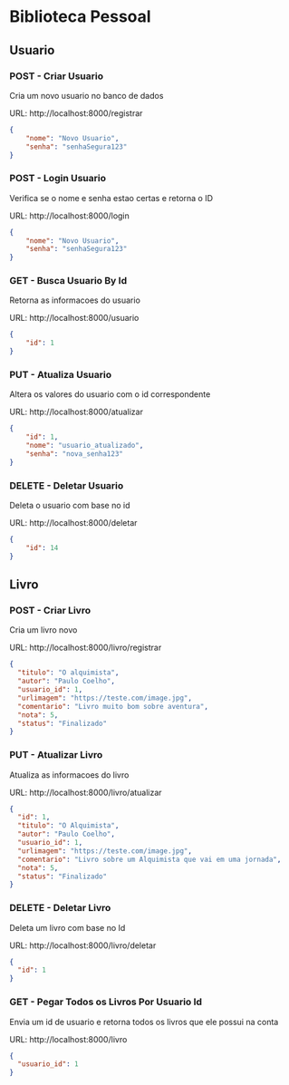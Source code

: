 # Biblioteca Pessoal

## Usuario

### POST - Criar Usuario

Cria um novo usuario no banco de dados

URL: http://localhost:8000/registrar


```json
{
    "nome": "Novo Usuario",
    "senha": "senhaSegura123"
}
```

### POST - Login Usuario

Verifica se o nome e senha estao certas e retorna o ID

URL: http://localhost:8000/login

```json
{
    "nome": "Novo Usuario",
    "senha": "senhaSegura123"
}
```

### GET - Busca Usuario By Id

Retorna as informacoes do usuario

URL: http://localhost:8000/usuario

```json
{
    "id": 1
}
```

### PUT - Atualiza Usuario

Altera os valores do usuario com o id correspondente

URL: http://localhost:8000/atualizar


```json
{
    "id": 1,
    "nome": "usuario_atualizado",
    "senha": "nova_senha123"
}
```


### DELETE - Deletar Usuario

Deleta o usuario com base no id

URL: http://localhost:8000/deletar

```json
{
    "id": 14
}
```


## Livro

### POST - Criar Livro

Cria um livro novo

URL: http://localhost:8000/livro/registrar

```json
{
  "titulo": "O alquimista",
  "autor": "Paulo Coelho",
  "usuario_id": 1,
  "urlimagem": "https://teste.com/image.jpg",
  "comentario": "Livro muito bom sobre aventura",
  "nota": 5,
  "status": "Finalizado"
}
```

### PUT - Atualizar Livro

Atualiza as informacoes do livro

URL: http://localhost:8000/livro/atualizar

```json
{
  "id": 1,
  "titulo": "O Alquimista",
  "autor": "Paulo Coelho",
  "usuario_id": 1,
  "urlimagem": "https://teste.com/image.jpg",
  "comentario": "Livro sobre um Alquimista que vai em uma jornada",
  "nota": 5,
  "status": "Finalizado"
}
```

### DELETE - Deletar Livro

Deleta um livro com base no Id

URL: http://localhost:8000/livro/deletar

```json
{
  "id": 1
}
```

### GET - Pegar Todos os Livros Por Usuario Id

Envia um id de usuario e retorna todos os livros que ele possui na conta

URL: http://localhost:8000/livro

```json
{
  "usuario_id": 1
}
```


